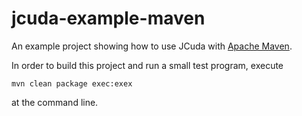 # jcuda-example-maven

An example project showing how to use JCuda with 
[Apache Maven](https://maven.apache.org/).

In order to build this project and run a small test program, execute

    mvn clean package exec:exex
    
at the command line.

